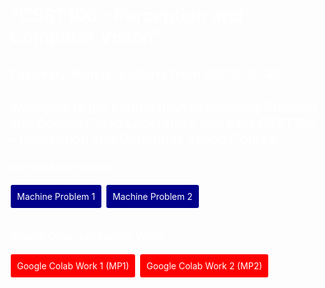 <body style="background-image: url('https://www.world-wide.org/images/comp-vision.jpg'); background-size: cover; background-attachment: fixed; padding: 100px; color: white;">
</body>

# "CSST106 – Perception and Computer Vision"

## I'm Lesly-Ann B. Victoria from BSCS-IS-4B.
## Welcome to my compilation of Machine Problem and Google Colab Laboratory Work for CSST106 – Perception and Computer Vision Course.

### My Machine Problem
<a style="color:white; padding: 10px; border-radius: 5px; text-decoration:none; display: inline-block; margin-bottom: 10px; background-color:darkblue; border: 2px solid white;" href="https://github.com/LeslyVictoria2/CSST106-CS4B/blob/main/4B-VICTORIA-MP1">Machine Problem 1</a>
<a style="color:white; padding: 10px; border-radius: 5px; text-decoration:none; display: inline-block; margin-bottom: 10px; background-color:darkblue; border: 2px solid white;" href="https://github.com/LeslyVictoria2/CSST106-CS4B/blob/main/4B-VICTORIA-MP2">Machine Problem 2</a>

### Google Colab Laboratory Work
<a style="color:white; padding: 10px; border-radius: 5px; text-decoration:none; display: inline-block; margin-bottom: 10px; background-color:red; border: 2px solid white;" href="https://github.com/LeslyVictoria2/CSST106-CS4B/blob/main/4B_VICTORIA_MP1.ipynb">Google Colab Work 1 (MP1)</a>
<a style="color:white; padding: 10px; border-radius: 5px; text-decoration:none; display: inline-block; margin-bottom: 10px; background-color:red; border: 2px solid white;" href="https://github.com/LeslyVictoria2/CSST106-CS4B/blob/main/4B_VICTORIA_MP2.ipynb">Google Colab Work 2 (MP2)</a>
